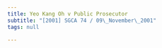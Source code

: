 ```yaml
---
title: Yeo Kang Oh v Public Prosecutor
subtitle: "[2001] SGCA 74 / 09\_November\_2001"
tags: null

---
```


